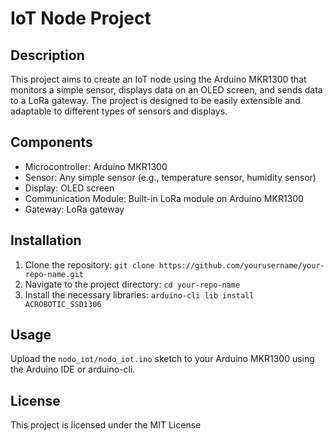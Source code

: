 # IoT Node Project

## Description

This project aims to create an IoT node using the Arduino MKR1300 that monitors a simple sensor, displays data on an OLED screen, and sends data to a LoRa gateway. The project is designed to be easily extensible and adaptable to different types of sensors and displays.

## Components

- Microcontroller: Arduino MKR1300
- Sensor: Any simple sensor (e.g., temperature sensor, humidity sensor)
- Display: OLED screen
- Communication Module: Built-in LoRa module on Arduino MKR1300
- Gateway: LoRa gateway

## Installation

1. Clone the repository: `git clone https://github.com/yourusername/your-repo-name.git`
2. Navigate to the project directory: `cd your-repo-name`
3. Install the necessary libraries: `arduino-cli lib install ACROBOTIC_SSD1306`

## Usage

Upload the `nodo_iot/nodo_iot.ino` sketch to your Arduino MKR1300 using the Arduino IDE or arduino-cli.

## License

This project is licensed under the MIT License